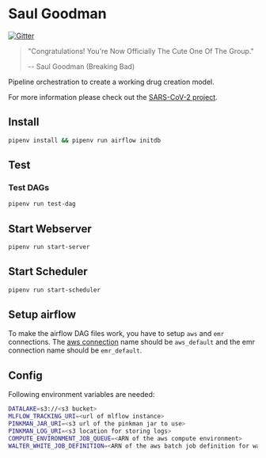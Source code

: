 # Saul Goodman
[![Gitter](https://badges.gitter.im/discoverai/community.svg)](https://gitter.im/discoverai/community?utm_source=badge&utm_medium=badge&utm_campaign=pr-badge)

> "Congratulations! You're Now Officially The Cute One Of The Group."
>
> -- Saul Goodman (Breaking Bad)

Pipeline orchestration to create a working drug creation model.

For more information please check out the [SARS-CoV-2 project](https://github.com/DiscoverAI/sars-cov-2-drug-design).

## Install
```bash
pipenv install && pipenv run airflow initdb
```

## Test
### Test DAGs
```bash
pipenv run test-dag
```

## Start Webserver
```bash
pipenv run start-server
```

## Start Scheduler
```bash
pipenv run start-scheduler
```

## Setup airflow
To make the airflow DAG files work, you have to setup `aws` and `emr` connections.
The [aws connection](https://airflow.apache.org/docs/stable/howto/connection/aws.html) name should be `aws_default` and
the emr connection name should be `emr_default`.

## Config
Following environment variables are needed:
```bash
DATALAKE=s3://<s3 bucket>
MLFLOW_TRACKING_URI=<url of mlflow instance>
PINKMAN_JAR_URI=<s3 url of the pinkman jar to use>
PINKMAN_LOG_URI=<s3 location for storing logs>
COMPUTE_ENVIRONMENT_JOB_QUEUE=<ARN of the aws compute environment>
WALTER_WHITE_JOB_DEFINITION=<ARN of the aws batch job definition for walter white>
```
